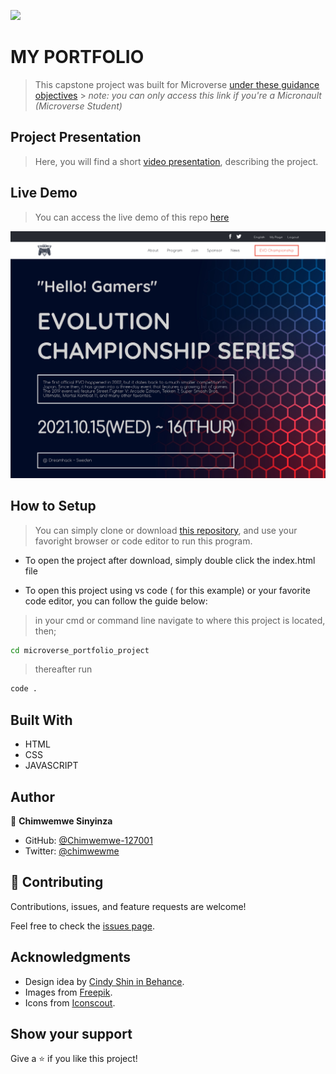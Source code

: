 ![](https://img.shields.io/badge/Microverse-blueviolet)

# MY PORTFOLIO

> This capstone project was built for Microverse [under these guidance objectives](https://github.com/microverseinc/curriculum-html-css/blob/main/capstone/html_capstone.md) > _note: you can only access this link if you're a Micronault (Microverse Student)_


## Project Presentation
>   Here, you will find a short [video presentation](https://www.loom.com/share/3f1db6bd948a45bb9a081b40e4df64a3?sharedAppSource=personal_library), describing the project. 
## Live Demo
>   You can access the live demo of this repo [here](https://chimwemwe-127001.github.io/module_1_capstone/)

![screenshot](./assets/images/Desktop_preview.png)

## How to Setup
> You can simply clone or download [this repository](https://github.com/Chimwemwe-127001/module_1_capstone), and use your favoright browser or code editor to run this program.

- To open the project after download, simply double click the index.html file

- To open this project using vs code ( for this example) or your favorite code editor, you can follow the guide below:
> in your cmd or command line navigate to where this project is located, then;
```cmd
cd microverse_portfolio_project 
```
> thereafter run
```cmd
code .
```

## Built With

- HTML
- CSS
- JAVASCRIPT

## Author

👤 **Chimwemwe Sinyinza**

- GitHub: [@Chimwemwe-127001](https://github.com/Chimwemwe-127001)
- Twitter: [@chimwewme](https://twitter.com/chimwemwe)

## 🤝 Contributing

Contributions, issues, and feature requests are welcome!

Feel free to check the [issues page](../../issues/).

## Acknowledgments
- Design idea by [Cindy Shin in Behance](https://www.behance.net/adagio07).
- Images from [Freepik](https://www.freepik.com).
- Icons from [Iconscout](https://iconscout.com). 

## Show your support

Give a ⭐️ if you like this project!
